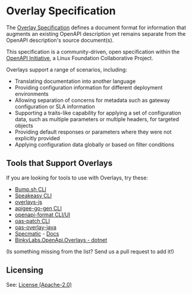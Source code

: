 # Overlay Specification

The [Overlay Specification](https://spec.openapis.org/overlay/latest.html) defines a document format for information that augments an existing OpenAPI description yet remains separate from the OpenAPI description's source document(s).

This specification is a community-driven, open specification within the [OpenAPI Initiative](https://www.openapis.org/), a Linux Foundation Collaborative Project.

Overlays support a range of scenarios, including:

- Translating documentation into another language
- Providing configuration information for different deployment environments
- Allowing separation of concerns for metadata such as gateway configuration or SLA information
- Supporting a traits-like capability for applying a set of configuration data, such as multiple parameters or multiple headers, for targeted objects
- Providing default responses or parameters where they were not explicitly provided
- Applying configuration data globally or based on filter conditions

## Tools that Support Overlays

If you are looking for tools to use with Overlays, try these:

- [Bump.sh CLI](https://github.com/bump-sh/cli)
- [Speakeasy CLI](https://www.speakeasy.com/docs/speakeasy-cli/getting-started)
- [overlays-js](https://github.com/lornajane/openapi-overlays-js)
- [apigee-go-gen CLI](https://apigee.github.io/apigee-go-gen/transform/commands/oas-overlay/)
- [openapi-format CLI/UI](https://github.com/thim81/openapi-format)
- [oas-patch CLI](https://github.com/mcroissant/oas_patcher)
- [oas-overlay-java](https://github.com/IBM/oas-overlay-java)
- [Specmatic](https://specmatic.io/) - [Docs](https://docs.specmatic.io/documentation/contract_tests.html#overlays)
- [BinkyLabs.OpenApi.Overlays - dotnet](https://github.com/BinkyLabs/openapi-overlays-dotnet)

(Is something missing from the list? Send us a pull request to add it!)

## Licensing

See: [License (Apache-2.0)](./LICENSE)
